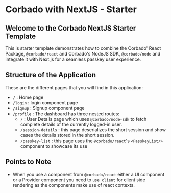 # Corbado with NextJS - Starter

## Welcome to the Corbado NextJS Starter Template

This is starter template demonstrates how to combine the Corbado' React Package, `@corbado/react` and Corbado's NodeJS SDK, `@corbado/node` and integrate it with Next.js for a seamless passkey user experience.

## Structure of the Application

These are the different pages that you will find in this application:

- `/` : Home page
- `/login` : login component page
- `/signup` : Signup component page
- `/profile` : The dashboard has three nested routes:
  - `/` : User Details page which uses `@corbado/node-sdk` to fetch complete details of the currently logged-in user.
  - `/session-details` : this page deserializes the short session and show cases the details stored in the short session.
  - `/passkey-list` : this page uses the `@corbado/react`'s `<PasskeyList/>` component to showcase its use

## Points to Note

- When you use a component from `@corbado/react` either a UI component or a Provider component you need to `use client` for client side rendering as the components make use of react contexts.
